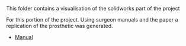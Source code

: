 This folder contains a visualisation of the solidworks part of the project 

For this portion of the project. Using surgeon manuals and the paper a replication of the prosthetic was generated.

- [Manual](VEPTR_information_sheet.pdf)
